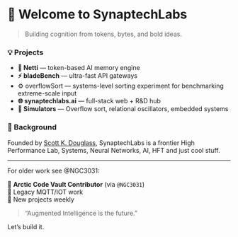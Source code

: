 # 👋 Welcome to SynaptechLabs

> Building cognition from tokens, bytes, and bold ideas.

### 💡 Projects
- **🧠 Netti** — token-based AI memory engine
- **⚡ bladeBench** — ultra-fast API gateways 
- ⚙️ overflowSort — systems-level sorting experiment for benchmarking extreme-scale input
- **🌐 synaptechlabs.ai** — full-stack web + R&D hub
- **🧪 Simulators** — Overflow sort, relational oscillators, embedded systems

### 📜 Background
Founded by [Scott K. Douglass](https://github.com/NGC3031), SynaptechLabs is a frontier High Performance Lab, Systems, Neural Networks, AI, HFT and just cool stuff.

---
For older work see @NGC3031:

🧊 **Arctic Code Vault Contributor** (via `@NGC3031`)  
🦈 Legacy MQTT/IOT work  
🚀 New projects weekly

> “Augmented Intelligence is the future.”

Let’s build it.
